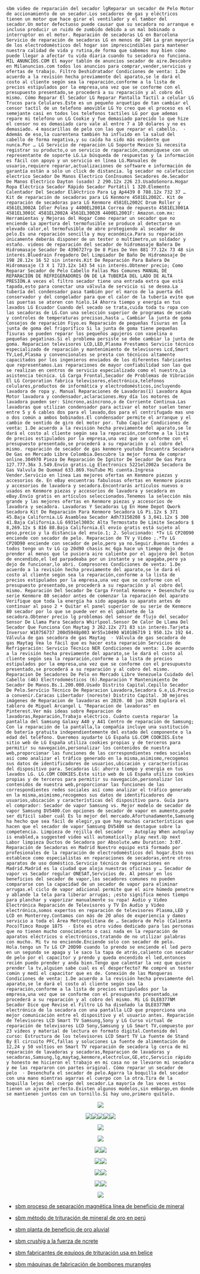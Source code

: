 
```
sbm video de reparación del secador lgReparar un secador de Pelo Motor de accionamiento de un secador.Los secadores de gas y eléctricos tienen un motor que hace girar el ventilador y el tambor del secador.Un motor defectuoso puede causar que su secadora no arranque e incluso producir un ruido de zumbido debido a un mal bobinado o interruptor en el motor. Reparación de secadoras LG en Barcelona Servicio de reparación de secadoras LG en menos de 24H La gran mayoría de los electrodomésticos del hogar son imprescindibles para mantener nuestra calidad de vida y rutina,de forma que sabemos muy bien cómo puede llegar a afectar tu vida diaria cuando tu secadora no funciona. MIL ANUNCIOS.COM El mayor tablón de anuncios secador de aire.Descubre en Milanuncios.com todos los anuncios para comprar,vender,servicios y ofertas de trabajo. Filtro Deshidratador Condiciones de venta: 1.De acuerdo a la revisión hecha previamente del aparato,se le dará el costo al cliente según sea la reparación,conforme a la lista de precios estipulados por la empresa,una vez que se conforme con el presupuesto presentado,se procederá a su reparación y al cobro del mismo. Cómo Reparar El Secador LG Reparar Pantalla Tactil a celular LG Trucos para Celulares.Este es un pequeño arquetipo de tan cambiar el censor tactil de un telefono amovible LG Yo creo que el proceso es el semejante casi en todos los telefonos tactiles LG por que ademas repare mi telefono un LG Cookie y fue demasiado parecido lo que hize el censor no es demasiado caro vale al entre 7 a 10 dolares y no es demasiado. 4 mascarillas de pelo con las que reparar el cabello.  · Además de eso,la cuarentena también ha influido en la salud del cabello de forma negativa,y su caída ha sido más evidente que nunca.Por … LG Servicio de reparación LG Soporte Mexico Si necesita registrar su producto,o un servicio de raparación,comuniquese con un representante de soporte LG.La búsqueda de respuestas y la información es fácil con apoyo y un servicio en línea LG.Manuales de usuario,requiere reparar,actualizaciones de software e información de garantía están a sólo un click de distancia. lg secador no calefaccion electrico Secador De Manos Electrico ConInsumos Secadores de.Secador De Manos Electrico Dayton (usado) 2 290.12x 226 23.UsadoSonora.Hogar Ropa Eléctrica Secador Rápido Secador Portátil 1 320.Elemento Calentador Del Secador Elã©ctrico Para Lg Ap4439 8 788.12x 732 37 … Kit de reparación de secadoras para LG Kenmore 4581EL2002C. Kit de reparación de secadoras para LG Kenmore 4581EL2002C Drum Roller y 4561EL3002A Idler Polea y 4400EL2001A Correa de repuesto 4581EL3001A 4581EL3001C 4581EL2002A 4561EL3002B 4400EL2001F: Amazon.com.mx: Herramientas y Mejoras del Hogar Como reparar un secador que no enciende La apertura del termofusible se produce al detectarse un elevado calor,el termofusible de abre protegiendo al secador de pelo.Es una reparación sencilla y muy económica.Para su reparación únicamente deberás disponer de un tester o multímetro,un soldador y estaño. videos de reparación del secador de hidromasaje Bañera De Hidromasaje Secador De 4396727rp De 8 Pies De Ven 881 77.12x 73 48 sin interés.Bluedrain Fregadero Del Limpiador De Baño De Hidromasaje De 198 28.12x 16 52 sin interés.Kit De Reparación Para Bañera De Hidromasaje (3 X 1 723.12x 143 54 sin interés.Obtener precio; Como Reparar Secador de Pelo Cabello Fallas Mas Comunes MANUAL DE REPARACIÓN DE REFRIGERADORES ÓN DE LA TUBERÍA DEL LADO DE ALTA PRESIÓN.A veces el filtro secador tiene una entrada extra que está tapada,esto para conectar una válvula de servicio si se desea.La tubería del condensador pasa también por el marco de la puerta del conservador y del congelador para que el calor de la tubería evite que las puertas se atoren con hielo.14 Ahorra tiempo y energía en tus lavados LG Ecuador Cuando del secado se trata,cuida toda tu ropa con las secadoras de LG.Con una selección superior de programas de secado y controles de temperaturas precisas,hasta … Cambiar la junta de goma Consejos de reparación Fiyo.es Reparación de pequeñas fisuras en la junta de goma del frigorífico Si la junta de goma tiene pequeñas fisuras se pueden reparar los pequeños agujeros con vaselina o pequeñas pegatinas.Si el problema persiste se debe cambiar la junta de goma. Reparacion televisores LCD,LED,Plasma Prestamos Servicio técnico especializado de reparación y mantenimiento de televisores Lcd,Smart TV,Led,Plasma y convencionales se presta con técnicos altamente capacitados por los ingenieros enviados de los diferentes fabricantes que representamos.Las reparaciones de mayor confiabilidad son las que se realizan en centros de servicio especializado como el nuestro,La asistencia técnica. LG Carga Frontal,Secador de Problemas de Vibración El LG Corporation fabrica televisores,electrónica,teléfonos celulares,productos de informática y electrodomésticos,incluyendo lavadora de ropa y. Manual Reparaciones de Lavadoras(1) Lavadora Agua Motor lavadora y condensador,aclaraciones.Hoy día los motores de lavadora pueden ser: Síncrono,asíncrono,o de Corriente Continua.Las lavadoras que utilizan condensador para activar el motor suelen tener entre 5 y 6 cables dos para el lavado,dos para el centrifugado mas uno o dos común a ambos bobinados.El condensador permite el arranque y el cambio de sentido de giro del motor por. Tubo Capilar Condiciones de venta: 1.De acuerdo a la revisión hecha previamente del aparato,se le dará el costo al cliente según sea la reparación,conforme a la lista de precios estipulados por la empresa,una vez que se conforme con el presupuesto presentado,se procederá a su reparación y al cobro del mismo. reparación de secador de gas kenmore youtube Encuentra Secadora De Gas en Mercado Libre Colombia.Descubre la mejor forma de comprar online.304970 Pieza De Reparación De Ignitor De Secador De Gas Para 127.777.36x 3.549.Envío gratis.Lg Electronics 5221el2002a Secadora De Gas Valvula De Quemad 633.869.YouTube Mi cuenta.Ingresa Vender.Servicio en línea Las mejores ofertas en Kenmore piezas y accesorios de. En eBay encuentras fabulosas ofertas en Kenmore piezas y accesorios de lavadora y secadora.Encontrarás artículos nuevos o usados en Kenmore piezas y accesorios de lavadora y secadora en eBay.Envío gratis en artículos seleccionados.Tenemos la selección más grande y las mejores ofertas en Kenmore piezas y accesorios de lavadora y secadora. Lavadoras Y Secadoras Lg En Home Depot Qwork Secadora Kit De Reparación Para Kenmore Secadora LG Pi.12x $ 371 45.Baja California.LG Asamblea Secador Adh73150208 $ 3,041.12x $ 300 41.Baja California.LG 6931el3003c Alta Termostato De Límite Secadora $ 8,269.12x $ 816 88.Baja California.El envío gratis está sujeto al peso,precio y la distancia del envío.1; 2. Solucionado: *Tv LG CP20D90 enciende con secador de pelo. Reparacion de TV y Video ;.*Tv LG CP20D90 enciende con secador de pelo,pero ya no.Seguir.Buenas tardes a todos tengo un tv LG cp 20d90 chasis mc 6ga hace un tiempo dejo de prender al menos que le pusiera aire caliente por el agujero del boton de encendido,el led parpadeaba por un instante y se apagaba,pero ya dejo de funcionar,lo abri. Compresores Condiciones de venta: 1.De acuerdo a la revisión hecha previamente del aparato,se le dará el costo al cliente según sea la reparación,conforme a la lista de precios estipulados por la empresa,una vez que se conforme con el presupuesto presentado,se procederá a su reparación y al cobro del mismo. Reparación Del Secador De Carga Frontal Kenmore • Desenchufe su serie Kenmore 80 secador antes de comenzar la reparación del aparato Verifique que toda la energía ha sido apagada su aparato antes de continuar al paso 2 • Quitar el panel superior de su serie de Kenmore 80 secador por lo que se puede ver en el gabinete de la secadora.Obtener precio lg problemas del sensor de flujo del secador Sensor De Llama Para Secadora Whirlpool.Sensor De Calor De Llama Del Secador Que Funciona Con Maytag 3 262.12x 271 83 sin interés.Tarjeta Inversor W10756737 200d5948p003 Wr55x10490 W10186719 1 950.12x 192 64. Válvula de gas secadora de gas Maytag  · Válvula de gas secadora de gas Maytag Vea lo fácil que es hacer esta reparación Servicios de Refrigeración: Servicio Técnico NER Condiciones de venta: 1.De acuerdo a la revisión hecha previamente del aparato,se le dará el costo al cliente según sea la reparación,conforme a la lista de precios estipulados por la empresa,una vez que se conforme con el presupuesto presentado,se procederá a su reparación y al cobro del mismo. Reparacion De Secadores De Pelo en Mercado Libre Venezuela Cuidado del Cabello (46) Electrodomésticos (6).Reparación Y Mantenimiento De Secador De Manos.Bs.1.200.000.Usado Distrito Capital.Cepillo Secador De Pelo.Servício Técnico De Reparacion Lavadora,Secadora G.e,LG.Precio a convenir.Caracas Libertador (noreste) Distrito Capital. 30 mejores imágenes de Reparacion de lavadoras en 2020. 08 jun 2020 Explora el tablero de Miguel Arcangel L "Reparacion de lavadoras" en Pinterest.Ver más ideas sobre Reparacion de lavadoras,Reparación,Trabajo eléctrico. Cuánto cuesta reparar la pantalla del Samsung Galaxy A40 y A41 Centro de reparación de Samsung; Con la reparación de la pantalla,la compañía incluye una sustitución de batería gratuita independientemente del estado del componente o la edad del teléfono. Queremos ayudarte LG España LG.COM COOKIES.Este sitio web de LG España utiliza cookies propias y de terceros para permitir su navegación,personalizar los contenidos de nuestra web,proporcionar las funciones de las correspondientes redes sociales así como analizar el tráfico generado en la misma,asimismo,recogemos sus datos de identificadores de usuarios,ubicación y características del dispositivo para. Secadoras LG: ahorra tiempo y energía en tus lavados LG. LG.COM COOKIES.Este sitio web de LG España utiliza cookies propias y de terceros para permitir su navegación,personalizar los contenidos de nuestra web,proporcionar las funciones de las correspondientes redes sociales así como analizar el tráfico generado en la misma,asimismo,recogemos sus datos de identificadores de usuarios,ubicación y características del dispositivo para. Guía para el comprador: Secador de vapor Samsung vs. Mejor modelo de secador de vapor Samsung DV5400.Con opciones de secador de vapor en aumento,puede ser difícil saber cuál Es lo mejor del mercado.Afortunadamente,Samsung ha hecho que sea fácil de elegir,ya que hay muchas características que hacen que el secador de vapor Samsung DV5400 se destaque sobre la competencia. Limpieza de rejilla del secador  · Autoplay When autoplay is enabled,a suggested video will automatically play next.Up next Labor limpieza Ductos de Secadora por Absolute.wmv Duration: 3:07. Reparación de Secadoras en Madrid Nuestro equipo está formado por profesionales de la reparación de electrodomésticos del hogar.Esto nos establece como especialistas en reparaciones de secadoras,entre otros aparatos de uso doméstico.Servicio técnico de reparaciones en Madrid.Madrid es la ciudad que aloja nuestras oficinas y … Secador de vapor vs Secador regular ONESAT,Servicios de. Al pensar en los beneficios del secador de vapor,los secadores comunes no pueden compararse con la capacidad de un secador de vapor para eliminar arrugas.el ciclo de vapor adicional permite que el aire húmedo penetre y ablande la tela para liberar arrugas; ¡esto significa menos tiempo para planchar y vaporizar manualmente su ropa! Audio y Video Electrónica Reparación de Televisores y TV En Audio y Video electrónica,somos expertos en reparación de televisores Plasma,LED y LCD en Monterrey.Contamos con más de 20 años de experiencia y damos servicio a toda el Área Metropolitana de … Secadora de Pelo (Calienta Poco)Timco Rouge 1875  · Este es otro video dedicado para las personas que no tienen mucho conocimiento o casi nada en la reparación de aparatos eléctricos o electrónicos,tratando de no utilizar palabras con mucho. Mi tv no enciende.Enciende solo con secador de pelo. Hola.tengo un Tv LG CP 20D90 cuando lo prendo se enciende el led pero en un segundo se apaga y le saco la tapa de atrás,caliento con secador de pelo por el capacitor y prendo y queda encendido el led,entonces recién puedo prender y anda bien.Tengo que calentar la vez que quiero prender la tv,alguien sabe cual es el desperfecto? Me compré un tester común y medí el capacitor que es de. Conexión de las Mangueras Condiciones de venta: 1.De acuerdo a la revisión hecha previamente del aparato,se le dará el costo al cliente según sea la reparación,conforme a la lista de precios estipulados por la empresa,una vez que se conforme con el presupuesto presentado,se procederá a su reparación y al cobro del mismo. Mi LG DLE8377NM Secador Dice que Revise el Filtro LG ha diseñado la DLE8377NM electrónica de la secadora con una pantalla LCD que proporciona una mejor comunicación entre el dispositivo y el usuario antes. Reparación de Televisores LCD Smart TV Samsung,Sony y LG Curso virtual de reparación de televisores LCD Sony,Samsung y LG Smart TV,compuesto por 23 videos y material de lectura en formato digital.Contenido del curso: Estructura de los televisores LCD Smart TV La fuente de Stand By El circuito PFC,fallas y soluciones La fuente de alimentación de 12,24 y 50 voltios en Smart TV reparación de secadora lg cerca de mí reparación de lavadoras y secadoras,Reparacion de lavadoras y secadoras,Samsung,lg,maytag,kenmore,electrolux,GE,etc,Servicio rápido y honesto me hicieron el trabajo en mi casa no se llevaron mi secadora y me las repararon con partes original. Cómo reparar un secador de pelo  · Desenchufa el secador de pelo.Agarra la boquilla del secador con una mano mientras agarras el cuerpo con la otra.Tira de la boquilla lejos del cuerpo del secador.La mayoría de las veces estos tienen un ajuste perfecto.Existen algunos modelos,sin embargo,en donde se mantienen juntos con un tornillo.Si hay uno,primero quítalo. 
```

<div align="center">

<a href="https://es-crusher.shibang-china.com/github&k=sbm+video+de+reparaci%C3%B3n+del+secador+lg"><img src="https://static.shibang-china.com/es/crusher/logo.jpg"></a>

<a href="https://es-crusher.shibang-china.com/github&k=sbm+video+de+reparaci%C3%B3n+del+secador+lg"><img src="https://static.shibang-china.com/es/crusher/index.jpg"></a><a href="https://es-crusher.shibang-china.com/material.htmlgithub&k=sbm+video+de+reparaci%C3%B3n+del+secador+lg"><img src="https://static.shibang-china.com/es/crusher/material.jpg"></a><a href="https://es-crusher.shibang-china.com/application.htmlgithub&k=sbm+video+de+reparaci%C3%B3n+del+secador+lg"><img src="https://static.shibang-china.com/es/crusher/application.jpg"></a><a href="https://es-crusher.shibang-china.com/aboutus.htmlgithub&k=sbm+video+de+reparaci%C3%B3n+del+secador+lg"><img src="https://static.shibang-china.com/es/crusher/aboutus.jpg"></a><a href="https://es-crusher.shibang-china.com/contact.htmlgithub&k=sbm+video+de+reparaci%C3%B3n+del+secador+lg"><img src="https://static.shibang-china.com/es/crusher/contact.jpg"></a>

<a href="https://es-crusher.shibang-china.com/github&k=sbm+video+de+reparaci%C3%B3n+del+secador+lg"><img src="https://static.shibang-china.com/es/crusher/banner.jpg"></a>

<a href="https://swt.shibang-china.com/github&k=sbm+video+de+reparaci%C3%B3n+del+secador+lg"><img src="https://static.shibang-china.com/es/crusher/text.jpg"></a>

<a href="https://swt.shibang-china.com/github&k=sbm+video+de+reparaci%C3%B3n+del+secador+lg"><img src="https://static.shibang-china.com/es/crusher/chat.jpg"></a><a href="https://es-crusher.shibang-china.com/contact.htmlgithub&k=sbm+video+de+reparaci%C3%B3n+del+secador+lg"><img src="https://static.shibang-china.com/es/crusher/message.jpg"></a>

<a href="https://es-crusher.shibang-china.com/products/pe.htmlgithub&k=sbm+video+de+reparaci%C3%B3n+del+secador+lg"><img src="https://static.shibang-china.com/es/crusher/pe.jpg"></a><a href="https://es-crusher.shibang-china.com/products/pf.htmlgithub&k=sbm+video+de+reparaci%C3%B3n+del+secador+lg"><img src="https://static.shibang-china.com/es/crusher/pf.jpg"></a>

<a href="https://es-crusher.shibang-china.com/products/hpt.htmlgithub&k=sbm+video+de+reparaci%C3%B3n+del+secador+lg"><img src="https://static.shibang-china.com/es/crusher/hpt.jpg"></a><a href="https://es-crusher.shibang-china.com/products/vsi.htmlgithub&k=sbm+video+de+reparaci%C3%B3n+del+secador+lg"><img src="https://static.shibang-china.com/es/crusher/vsi.jpg"></a>

<a href="https://es-crusher.shibang-china.com/products/klv.htmlgithub&k=sbm+video+de+reparaci%C3%B3n+del+secador+lg"><img src="https://static.shibang-china.com/es/crusher/klv.jpg"></a><a href="https://es-crusher.shibang-china.com/products/portable.htmlgithub&k=sbm+video+de+reparaci%C3%B3n+del+secador+lg"><img src="https://static.shibang-china.com/es/crusher/portable.jpg"></a>

<a href="https://swt.shibang-china.com/github&k=sbm+video+de+reparaci%C3%B3n+del+secador+lg"><img src="https://static.shibang-china.com/es/crusher/case.jpg"></a>

</div>


* [sbm proceso de separación magnética línea de beneficio de mineral](sbm%20proceso%20de%20separaci%C3%B3n%20magn%C3%A9tica%20l%C3%ADnea%20de%20beneficio%20de%20mineral.md)

* [sbm método de trituración de mineral de oro en perú](sbm%20m%C3%A9todo%20de%20trituraci%C3%B3n%20de%20mineral%20de%20oro%20en%20per%C3%BA.md)

* [sbm planta de beneficio de oro aluvial](sbm%20planta%20de%20beneficio%20de%20oro%20aluvial.md)

* [sbm crushig a la fuerza de ncrete](sbm%20crushig%20a%20la%20fuerza%20de%20ncrete.md)

* [sbm fabricantes de equipos de trituración usa en belice](sbm%20fabricantes%20de%20equipos%20de%20trituraci%C3%B3n%20usa%20en%20belice.md)

* [sbm máquinas de fabricación de bombones murangles](sbm%20m%C3%A1quinas%20de%20fabricaci%C3%B3n%20de%20bombones%20murangles.md)